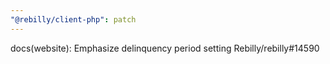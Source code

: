 ```yaml
---
"@rebilly/client-php": patch
---
```


docs(website): Emphasize delinquency period setting Rebilly/rebilly#14590
